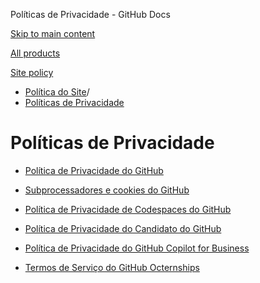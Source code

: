 Políticas de Privacidade - GitHub Docs

[Skip to main content](#main-content)

[All products](/pt)

[Site policy](/site-policy)

* [Política do Site](/pt/site-policy)/
* [Políticas de Privacidade](/pt/site-policy/privacy-policies)

Políticas de Privacidade
==========

* [Política de Privacidade do GitHub](/pt/site-policy/privacy-policies/github-privacy-statement)

* [Subprocessadores e cookies do GitHub](/pt/site-policy/privacy-policies/github-subprocessors-and-cookies)

* [Política de Privacidade de Codespaces do GitHub](/pt/site-policy/privacy-policies/github-codespaces-privacy-statement)

* [Política de Privacidade do Candidato do GitHub](/pt/site-policy/privacy-policies/github-candidate-privacy-policy)

* [Política de Privacidade do GitHub Copilot for Business](/pt/site-policy/privacy-policies/github-copilot-for-business-privacy-statement)

* [Termos de Serviço do GitHub Octernships](/pt/site-policy/privacy-policies/github-octernships-terms-of-service)

